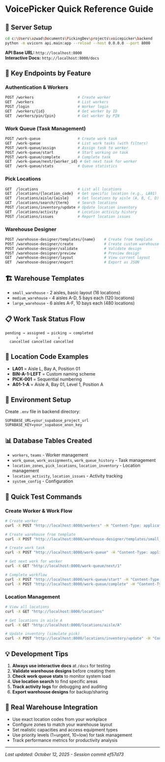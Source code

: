 # VoicePicker Quick Reference Guide

## 🚀 Server Setup
```bash
cd c:\Users\azwad\Documents\PickingDev\projects\voicepicker\backend
python -m uvicorn api.main:app --reload --host 0.0.0.0 --port 8000
```

**API Base URL:** `http://localhost:8000`  
**Interactive Docs:** `http://localhost:8000/docs`

## 🎯 Key Endpoints by Feature

### Authentication & Workers
```bash
POST /workers                    # Create worker
GET  /workers                    # List workers  
POST /login                      # Worker login
GET  /workers/{id}               # Get worker by ID
GET  /workers/pin/{pin}          # Get worker by PIN
```

### Work Queue (Task Management)
```bash
POST /work-queue                 # Create work task
GET  /work-queue                 # List work tasks (with filters)
POST /work-queue/assign          # Assign task to worker
POST /work-queue/start           # Start working on task
POST /work-queue/complete        # Complete task
GET  /work-queue/next/{worker_id} # Get next task for worker
GET  /work-queue/stats           # Queue statistics
```

### Pick Locations
```bash
GET  /locations                  # List all locations
GET  /locations/{location_code}  # Get specific location (e.g., LA01)
GET  /locations/aisle/{aisle}    # Get locations by aisle (A, B, C, D)
GET  /locations/search/{term}    # Search locations
POST /locations/inventory/update # Update location inventory
GET  /locations/activity         # Location activity history
POST /locations/issues           # Report location issues
```

### Warehouse Designer  
```bash
POST /warehouse-designer/templates/{name}    # Create from template
POST /warehouse-designer/create              # Create custom warehouse
POST /warehouse-designer/validate            # Validate design
POST /warehouse-designer/preview             # Preview design
GET  /warehouse-designer/layout              # View current layout
GET  /warehouse-designer/export              # Export as JSON
```

## 🏗️ Warehouse Templates
- `small_warehouse` - 2 aisles, basic layout (16 locations)
- `medium_warehouse` - 4 aisles A-D, 5 bays each (120 locations)  
- `large_warehouse` - 6 aisles A-F, 10 bays each (480 locations)

## 📋 Work Task Status Flow
```
pending → assigned → picking → completed
     ↓        ↓         ↓
  cancelled cancelled cancelled
```

## 📍 Location Code Examples
- **LA01** = Aisle L, Bay A, Position 01
- **BIN-A-1-LEFT** = Custom naming scheme
- **PICK-001** = Sequential numbering
- **A01-1-A** = Aisle A, Bay 01, Level 1, Position A

## 🔧 Environment Setup
Create `.env` file in backend directory:
```env
SUPABASE_URL=your_supabase_project_url
SUPABASE_KEY=your_supabase_anon_key
```

## 📊 Database Tables Created
- `workers`, `teams` - Worker management
- `work_queue`, `work_assignments`, `work_queue_history` - Task management
- `location_zones`, `pick_locations`, `location_inventory` - Location management
- `location_activity`, `location_issues` - Activity tracking
- `system_config` - Configuration

## 🧪 Quick Test Commands

### Create Worker & Work Flow
```bash
# Create worker
curl -X POST "http://localhost:8000/workers" -H "Content-Type: application/json" -d '{"name": "Test Worker", "pin": 1234}'

# Create warehouse from template
curl -X POST "http://localhost:8000/warehouse-designer/templates/small_warehouse"

# Create work task
curl -X POST "http://localhost:8000/work-queue" -H "Content-Type: application/json" -d '{"item_code": "ITEM001", "location_code": "A011A", "quantity_requested": 10}'

# Get next work for worker  
curl -X GET "http://localhost:8000/work-queue/next/1"

# Complete workflow
curl -X POST "http://localhost:8000/work-queue/start" -H "Content-Type: application/json" -d '{"work_queue_id": 1, "worker_id": 1}'
curl -X POST "http://localhost:8000/work-queue/complete" -H "Content-Type: application/json" -d '{"work_queue_id": 1, "worker_id": 1, "quantity_picked": 10}'
```

### Location Management
```bash
# View all locations
curl -X GET "http://localhost:8000/locations"

# Get locations in aisle A
curl -X GET "http://localhost:8000/locations/aisle/A"

# Update inventory (simulate pick)
curl -X POST "http://localhost:8000/locations/inventory/update" -H "Content-Type: application/json" -d '{"location_code": "A011A", "item_code": "ITEM001", "quantity_change": -5, "activity_type": "pick", "worker_id": 1}'
```

## 💡 Development Tips
1. **Always use interactive docs** at `/docs` for testing
2. **Validate warehouse designs** before creating them
3. **Check work queue stats** to monitor system load
4. **Use location search** to find specific areas
5. **Track activity logs** for debugging and auditing
6. **Export warehouse designs** for backup/sharing

## 🎯 Real Warehouse Integration
- Use exact location codes from your workplace
- Configure zones to match your warehouse layout  
- Set realistic capacities and access equipment types
- Use priority levels (1=urgent, 10=low) for task management
- Track performance metrics for productivity analysis

---
*Last updated: October 12, 2025 - Session commit ef57d73*